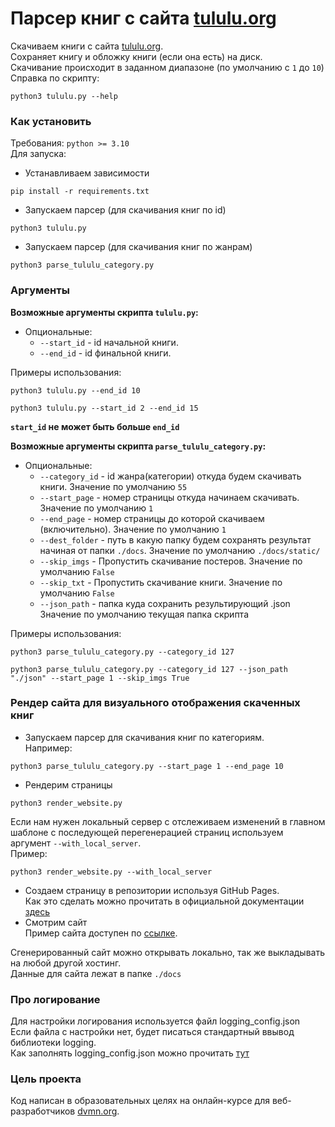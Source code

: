 # Парсер книг с сайта  [tululu.org](https://tululu.org/)

Скачиваем книги с сайта [tululu.org](https://tululu.org/).  
Сохраняет книгу и обложку книги (если она есть) на диск.  
Скачивание происходит в заданном диапазоне (по умолчанию с `1` до `10`)  
Справка по скрипту:
```shell
python3 tululu.py --help
```

### Как установить

Требования: `python >= 3.10`   
Для запуска:
- Устанавливаем зависимости
```shell
pip install -r requirements.txt
```
- Запускаем парсер (для скачивания книг по id)
```shell
python3 tululu.py
```

- Запускаем парсер (для скачивания книг по жанрам)
```shell
python3 parse_tululu_category.py
```

### Аргументы
**Возможные аргументы скрипта `tululu.py`:**

- Опциональные:
  - `--start_id` - id начальной книги.
  - `--end_id` - id финальной книги.

Примеры использования:  
```shell
python3 tululu.py --end_id 10
```
```shell
python3 tululu.py --start_id 2 --end_id 15
```

**`start_id` не может быть больше `end_id`**

**Возможные аргументы скрипта `parse_tululu_category.py`:**

- Опциональные:
  - `--category_id` - id жанра(категории) откуда будем скачивать книги. Значение по умолчанию `55`
  - `--start_page` - номер страницы откуда начинаем скачивать. Значение по умолчанию `1`
  - `--end_page` - номер страницы до которой скачиваем (включительно). Значение по умолчанию `1`
  - `--dest_folder` - путь в какую папку будем сохранять результат начиная от папки `./docs`. Значение по умолчанию `./docs/static/`
  - `--skip_imgs` - Пропустить скачивание постеров. Значение по умолчанию `False`
  - `--skip_txt` - Пропустить скачивание книги. Значение по умолчанию `False`
  - `--json_path` - папка куда сохранить результирующий .json Значение по умолчанию текущая папка скрипта


Примеры использования:  
```shell
python3 parse_tululu_category.py --category_id 127
```
```shell
python3 parse_tululu_category.py --category_id 127 --json_path "./json" --start_page 1 --skip_imgs True
```

### Рендер сайта для визуального отображения скаченных книг

- Запускаем парсер для скачивания книг по категориям.  
Например: 
```shell
python3 parse_tululu_category.py --start_page 1 --end_page 10
```
- Рендерим страницы
```shell
python3 render_website.py
```
Если нам нужен локальный сервер с отслеживаем изменений в главном шаблоне с последующей перегенерацией страниц используем аргумент `--with_local_server`.  
Пример:
```shell
python3 render_website.py --with_local_server
```
- Создаем страницу в репозитории используя GitHub Pages.  
Как это сделать можно прочитать в официальной документации [здесь](https://docs.github.com/ru/pages)
- Смотрим сайт  
Пример сайта доступен по [ссылке](https://stranix.github.io/parser_library/pages/index1.html).

Сгенерированный сайт можно открывать локально, так же выкладывать на любой другой хостинг.  
Данные для сайта лежат в папке `./docs`

### Про логирование
Для настройки логирования используется файл logging_config.json  
Если файла с настройки нет, будет писаться стандартный ввывод библиотеки logging.  
Как заполнять logging_config.json можно прочитать [тут](https://docs-python.ru/standart-library/paket-logging-python/funktsija-dictconfig-modulja-logging-config/)

### Цель проекта

Код написан в образовательных целях на онлайн-курсе для веб-разработчиков [dvmn.org](https://dvmn.org/).
